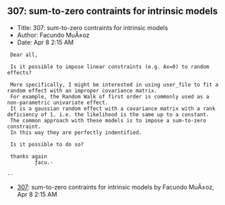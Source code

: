 ## 307: sum-to-zero contraints for intrinsic models

- Title: 307: sum-to-zero contraints for intrinsic models
- Author: Facundo MuÃ±oz
- Date: Apr 8 2:15 AM

```
 Dear all,

 Is it possible to impose linear constraints (e.g. Ax=0) to random effects?

 More specifically, I might be interested in using user_file to fit a random effect with an improper covariance matrix.
 For example, the Random Walk of first order is commonly used as a non-parametric univariate effect.
 It is a gaussian random effect with a covariance matrix with a rank deficiency of 1. i.e. the likelihood is the same up to a constant.
 The common approach with these models is to impose a sum-to-zero constraint.
 In this way they are perfectly indentified.

 Is it possible to do so?

 thanks again
         ƒacu.-

-- 
```

- [307](0307.md): sum-to-zero contraints for intrinsic models by Facundo MuÃ±oz, Apr 8 2:15 AM
